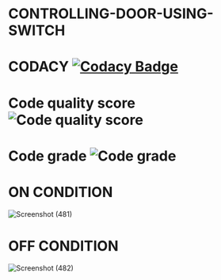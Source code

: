 # CONTROLLING-DOOR-USING-SWITCH
#  CODACY  [![Codacy Badge](https://app.codacy.com/project/badge/Grade/de46914306d24fcda359f6efedd10d17)](https://www.codacy.com/gh/shanmukh552001/M2_CONTROLLING-DOOR-USING-SWITCH/dashboard?utm_source=github.com&amp;utm_medium=referral&amp;utm_content=shanmukh552001/M2_CONTROLLING-DOOR-USING-SWITCH&amp;utm_campaign=Badge_Grade)
  
 # Code quality score  ![Code quality score](https://api.codiga.io/project/33027/score/svg)
 # Code grade ![Code grade](https://api.codiga.io/project/33027/status/svg)
 
 
 # ON CONDITION
  
   ![Screenshot (481)](https://user-images.githubusercontent.com/102905328/164712587-cafd775c-4803-4b53-a932-43ad71477b47.png)

 # OFF CONDITION
   ![Screenshot (482)](https://user-images.githubusercontent.com/102905328/164712723-d91bc831-5781-474e-a418-bfeadb9cf3a2.png)
